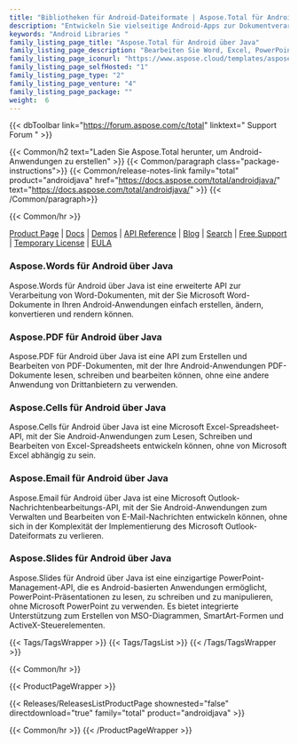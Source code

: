 ```yaml
---
title: "Bibliotheken für Android-Dateiformate | Aspose.Total für Android über Java"
description: "Entwickeln Sie vielseitige Android-Apps zur Dokumentverarbeitung, die mehrere Formate verarbeiten können. Man kann Formate einfach erstellen, lesen, modifizieren und untereinander konvertieren."
keywords: "Android Libraries "
family_listing_page_title: "Aspose.Total für Android über Java"
family_listing_page_description: "Bearbeiten Sie Word, Excel, PowerPoint und andere Formate in mobilen Apps. Es funktioniert mit Android OS 2.3 oder höher."
family_listing_page_iconurl: "https://www.aspose.cloud/templates/aspose/App_Themes/V3/images/total/272x272/aspose_total-for-android-min.png"
family_listing_page_selfHosted: "1"
family_listing_page_type: "2"
family_listing_page_venture: "4"
family_listing_page_package: ""
weight:  6
---
```


{{< dbToolbar link="https://forum.aspose.com/c/total" linktext=" Support Forum " >}}

{{< Common/h2 text="Laden Sie Aspose.Total herunter, um Android-Anwendungen zu erstellen"  >}}
{{< Common/paragraph class="package-instructions">}}
{{< Common/release-notes-link family="total" product="androidjava" href="https://docs.aspose.com/total/androidjava/" text="https://docs.aspose.com/total/androidjava/"  >}}
{{< /Common/paragraph>}}

{{< Common/hr >}}

[Product Page](https://products.aspose.com/total/android-java/) | [Docs](https://docs.aspose.com/total/androidjava/) | [Demos](https://products.aspose.app/total/family) | [API Reference](https://reference.aspose.com/) | [Blog](https://blog.aspose.com/categories/aspose.total-product-family/) | [Search](https://search.aspose.com/) | [Free Support](https://forum.aspose.com/c/total/7) | [Temporary License](https://purchase.aspose.com/temporary-license) | [EULA](https://about.aspose.com/legal/eula/)

### Aspose.Words für Android über Java

Aspose.Words für Android über Java ist eine erweiterte API zur Verarbeitung von Word-Dokumenten, mit der Sie Microsoft Word-Dokumente in Ihren Android-Anwendungen einfach erstellen, ändern, konvertieren und rendern können.

### Aspose.PDF für Android über Java

Aspose.PDF für Android über Java ist eine API zum Erstellen und Bearbeiten von PDF-Dokumenten, mit der Ihre Android-Anwendungen PDF-Dokumente lesen, schreiben und bearbeiten können, ohne eine andere Anwendung von Drittanbietern zu verwenden.

### Aspose.Cells für Android über Java

Aspose.Cells für Android über Java ist eine Microsoft Excel-Spreadsheet-API, mit der Sie Android-Anwendungen zum Lesen, Schreiben und Bearbeiten von Excel-Spreadsheets entwickeln können, ohne von Microsoft Excel abhängig zu sein.

### Aspose.Email für Android über Java

Aspose.Email für Android über Java ist eine Microsoft Outlook-Nachrichtenbearbeitungs-API, mit der Sie Android-Anwendungen zum Verwalten und Bearbeiten von E-Mail-Nachrichten entwickeln können, ohne sich in der Komplexität der Implementierung des Microsoft Outlook-Dateiformats zu verlieren.

### Aspose.Slides für Android über Java

Aspose.Slides für Android über Java ist eine einzigartige PowerPoint-Management-API, die es Android-basierten Anwendungen ermöglicht, PowerPoint-Präsentationen zu lesen, zu schreiben und zu manipulieren, ohne Microsoft PowerPoint zu verwenden. Es bietet integrierte Unterstützung zum Erstellen von MSO-Diagrammen, SmartArt-Formen und ActiveX-Steuerelementen.

{{< Tags/TagsWrapper >}}
{{< Tags/TagsList >}}
{{< /Tags/TagsWrapper >}}

{{< Common/hr >}}

{{< ProductPageWrapper >}}

<!-- ReleasesListProductPage-->

{{< Releases/ReleasesListProductPage shownested="false"  directdownload="true" family="total" product="androidjava" >}}

<!-- /ReleasesListProductPage-->

{{< Common/hr >}}
{{< /ProductPageWrapper >}}

